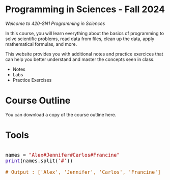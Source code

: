 # Programming in Sciences - Fall 2024
*Welcome to 420-SN1 Programming in Sciences*

In this course, you will learn everything about the basics of programming to solve scientific problems, read data from files, clean up the data, apply mathematical formulas, and more. 



This website provides you with additional notes and practice exercices that can help you better understand and master the concepts seen in class. 

- Notes
- Labs 
- Practice Exercises



# Course Outline

You can download a copy of the course outline here. 



# Tools

<div data-codeboot-type="file" data-codeboot-file-name="string_split.py"><div style="color:rgb(1, 1, 1);font-size:18px;font-family:&quot;Consolas&quot;,&quot;Monaco&quot;,&quot;Courier New&quot;,monospace;white-space:pre;font-weight:400;"><code><br><span style="color:rgb(1, 1, 1);">names</span><span>&nbsp;</span><span style="color:rgb(1, 1, 1);">=</span><span>&nbsp;</span><span style="color:rgb(170, 17, 17);">&#34;Alex#Jennifer#Carlos#Francine&#34;</span><br><span style="color:rgb(51, 0, 170);">print</span><span>(</span><span style="color:rgb(1, 1, 1);">names</span><span>.</span><span style="color:rgb(1, 1, 1);">split</span><span>(</span><span style="color:rgb(170, 17, 17);">&#39;#&#39;</span><span>)</span><span>)</span><br><br><span style="color:rgb(170, 85, 0);">#&nbsp;Output&nbsp;:&nbsp;[&#39;Alex&#39;,&nbsp;&#39;Jennifer&#39;,&nbsp;&#39;Carlos&#39;,&nbsp;&#39;Francine&#39;]</span></code></div></div>

